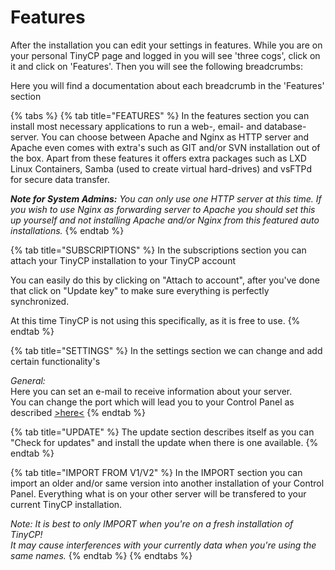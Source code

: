 # Features

After the installation you can edit your settings in features. While you are on your personal TinyCP page and logged in you will see 'three cogs', click on it and click on 'Features'. Then you will see the following breadcrumbs:

Here you will find a documentation about each breadcrumb in the 'Features' section

{% tabs %}
{% tab title="FEATURES" %}
In the features section you can install most necessary applications to run a web-, email- and database-server. You can choose between Apache and Nginx as HTTP server and Apache even comes with extra's such as GIT and/or SVN installation out of the box. Apart from these features it offers extra packages such as LXD Linux Containers, Samba \(used to create virtual hard-drives\) and vsFTPd for secure data transfer.

_**Note for System Admins:**_ _You can only use one HTTP server at this time. If you wish to use Nginx as forwarding server to Apache you should set this up yourself and not installing Apache and/or Nginx from this featured auto installations._
{% endtab %}

{% tab title="SUBSCRIPTIONS" %}
In the subscriptions section you can attach your TinyCP installation to your TinyCP account

You can easily do this by clicking on "Attach to account", after you've done that click on "Update key" to make sure everything is perfectly synchronized. 

At this time TinyCP is not using this specifically, as it is free to use.
{% endtab %}

{% tab title="SETTINGS" %}
In the settings section we can change and add certain functionality's

_General:_  
Here you can set an e-mail to receive information about your server.  
You can change the port which will lead you to your Control Panel as described [&gt;here&lt;](https://docs.tinycp.com/tinycp/installation#completed)
{% endtab %}

{% tab title="UPDATE" %}
The update section describes itself as you can "Check for updates" and install the update when there is one available.
{% endtab %}

{% tab title="IMPORT FROM V1/V2" %}
In the IMPORT section you can import an older and/or same version into another installation of your Control Panel. Everything what is on your other server will be transfered to your current TinyCP installation.

_Note: It is best to only IMPORT when you're on a fresh installation of TinyCP!  
It may cause interferences with your currently data when you're using the same names._
{% endtab %}
{% endtabs %}



